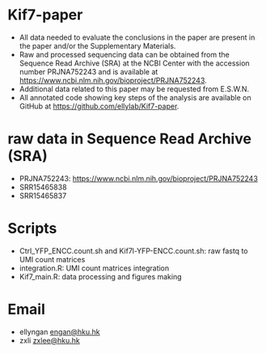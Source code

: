 # Kif7-paper
- All data needed to evaluate the conclusions in the paper are present in the paper and/or the Supplementary Materials. 
- Raw and processed sequencing data can be obtained from the Sequence Read Archive (SRA) at the NCBI Center with the accession number PRJNA752243 and is available at https://www.ncbi.nlm.nih.gov/bioproject/PRJNA752243. 
- Additional data related to this paper may be requested from E.S.W.N. 
- All annotated code showing key steps of the analysis are available on GitHub at https://github.com/ellylab/Kif7-paper.


# raw data in Sequence Read Archive (SRA)
- PRJNA752243: https://www.ncbi.nlm.nih.gov/bioproject/PRJNA752243
- SRR15465838
- SRR15465837

# Scripts
- Ctrl_YFP_ENCC.count.sh and Kif7l-YFP-ENCC.count.sh: raw fastq to UMI count matrices
- integration.R: UMI count matrices integration
- Kif7_main.R: data processing and figures making 

# Email
- ellyngan engan@hku.hk
- zxli zxlee@hku.hk
